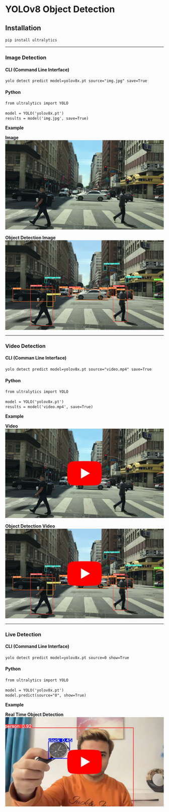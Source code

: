 # YOLOv8 Object Detection
## Installation
```
pip install ultralytics
```
___
### Image Detection
#### CLI (Command Line Interface)
```
yolo detect predict model=yolov8x.pt source="img.jpg" save=True
```
#### Python
```
from ultralytics import YOLO

model = YOLO('yolov8x.pt')
results = model('img.jpg', save=True)
```
**Example**

**Image**
![img](https://github.com/kemalkilicaslan/Object-Detection-and-Segmentation-with-YOLOv8/blob/main/Image.webp)

**Object Detection Image**
![Object-Detection-Image](https://github.com/kemalkilicaslan/Object-Detection-and-Segmentation-with-YOLOv8/blob/main/Object-Detection-with-YOLOv8/Object-Detection-Image.webp)
___
### Video Detection
#### CLI (Comman Line Interface)
```
yolo detect predict model=yolov8x.pt source="video.mp4" save=True
```
#### Python
```
from ultralytics import YOLO

model = YOLO('yolov8x.pt')
results = model('video.mp4', save=True)
```
**Example**

**Video**
[![video](https://github.com/kemalkilicaslan/Object-Detection-and-Segmentation-with-YOLOv8/blob/main/Video.webp)](https://www.youtube.com/watch?v=wBG1KDi17QM)

**Object Detection Video**
[![Object-Detection-Video](https://github.com/kemalkilicaslan/Object-Detection-and-Segmentation-with-YOLOv8/blob/main/Object-Detection-with-YOLOv8/Object-Detection-Video.webp)](https://www.youtube.com/watch?v=lvPSlkSZqyA)
___
### Live Detection
#### CLI (Command Line Interface)
```
yolo detect predict model=yolov8x.pt source=0 show=True
```
#### Python
```
from ultralytics import YOLO

model = YOLO('yolov8x.pt')
model.predict(source="0", show=True)
```
**Example**

**Real Time Object Detection**
[![Real-Time-Object-Detection](https://github.com/kemalkilicaslan/Object-Detection-and-Segmentation-with-YOLOv8/blob/main/Object-Detection-with-YOLOv8/Real-Time-Object-Detection.webp)](https://www.youtube.com/watch?v=yvONGbaFJ0g)
